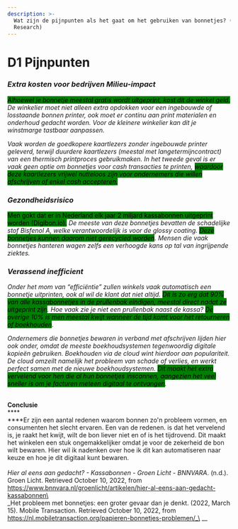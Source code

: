 ```yaml
---
description: >-
  Wat zijn de pijnpunten als het gaat om het gebruiken van bonnetjes? (Desk
  Research)
---
```


# D1 Pijnpunten

### _Extra kosten voor bedrijven Milieu-impact_

_<mark style="background-color:green;">Alhoewel je bonnetje meestal gratis wordt uitgeprint, kost dit de winkel geld.</mark> De winkelier moet niet alleen extra opdokken voor een ingebouwde of losstaande bonnen printer, ook moet er continu aan print materialen en onderhoud gedacht worden. Voor de kleinere winkelier kan dit je winstmarge tastbaar aanpassen._

_Vaak worden de goedkopere kaartlezers zonder ingebouwde printer geleverd, terwijl duurdere kaartlezers (meestal met langetermijncontract) van een thermisch printproces gebruikmaken. In het tweede geval is er vaak geen optie om bonnetjes voor cash transacties te printen, <mark style="background-color:green;">waardoor deze kaartlezers vrijwel nutteloos zijn voor ondernemers die willen afschrijven of enkel cash accepteren.</mark>_

### _Gezondheidsrisico_

<mark style="background-color:green;">Men gokt dat er in Nederland elk jaar 2 miljard kassabonnen uitgeprint worden (Digibon.io).</mark> _De meeste van deze bonnetjes bevatten de schadelijke stof Bisfenol A, welke verantwoordelijk is voor de glossy coating. <mark style="background-color:green;">Deze bonnetjes kunnen daarom niet gerecycled worden</mark>. Mensen die vaak bonnetjes hanteren wagen zelfs een verhoogde kans op tal van ingrijpende ziektes._

### _Verassend inefficient_

_Onder het mom van “efficiëntie” zullen winkels vaak automatisch een bonnetje uitprinten, ook al wil de klant dat niet altijd. <mark style="background-color:green;">Dit is zo erg dat 90% van alle kassabonnetjes in de prullenbak eindigen, meestal direct nadat ze uitgeprint zijn</mark>. Hoe vaak zie je niet een prullenbak naast de kassa? <mark style="background-color:green;">De overige 10% is men meestal kwijt wanneer de tijd komt voor het retourneren of boekhouden</mark>._

_Ondernemers die bonnetjes bewaren in verband met afschrijven lijden hier ook onder, omdat de meeste boekhoudsystemen tegenwoordig digitale kopieën gebruiken. Boekhouden via de cloud wint hierdoor aan populariteit. De cloud omzeilt namelijk het probleem van schade of verlies, en werkt perfect samen met de nieuwe boekhoudsystemen. <mark style="background-color:green;">Dit maakt het extra vervelend voor hen die al hun bonnetjes inscannen, aangezien het veel sneller is om je facturen meteen digitaal te ontvangen</mark>._

\
**Conclusie**\
****\
****Er zijn een aantal redenen waarom bonnen zo'n probleem vormen, en consumenten het slecht ervaren. Een van de redenen. is dat het vervelend is, je raakt het kwijt, wilt de bon liever niet en of is het tijdrovend. Dit maakt het winkelen een stuk ongemakkelijker omdat je voor de zekerheid de bon wilt bewaren. Hier wil ik nadenken over hoe ik dit kan automatiseren naar keuze en hoe je dit digitaal kunt bewaren. \
\
_Hier al eens aan gedacht? - Kassabonnen - Groen Licht - BNNVARA_. (n.d.). Groen Licht. Retrieved October 10, 2022, from https://www.bnnvara.nl/groenlicht/artikelen/hier-al-eens-aan-gedacht-kassabonnen\
\
_Het probleem met bonnetjes: een groter gevaar dan je denkt. (2022, March 15). Mobile Transaction. Retrieved October 10, 2022, from https://nl.mobiletransaction.org/papieren-bonnetjes-problemen/_\
__
